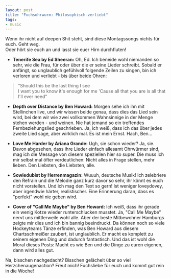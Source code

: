 ```yaml
---
layout: post
title: "Fuchsohrwurm: Philosophisch-verliebt"
tags:
- music
---   
```

Wenn ihr nicht auf deepen Shit steht, sind diese Montagssongs nichts für euch. Geht weg.  
Oder hört sie euch an und lasst sie euer Hirn durchfluten!  

* **Tenerife Sea by Ed Sheeran:** Oh, Ed. Ich beneide wohl niemanden so sehr, wie die Frau, für oder über die er seine Lieder schreibt. Sobald er anfängt, so unglaublich gefühlvoll folgende Zeilen zu singen, bin ich verloren und verliebt - bis über beide Ohren: 
>"Should this be the last thing I see  
I want you to know it's enough for me 
'Cause all that you are is all that I'll ever need"

* **Depth over Distance by Ben Howard:** Morgen sehe ich ihn mit Stellinchen live, und wir wissen beide genau, dass dies das Lied sein wird, bei dem wir wie zwei vollkommen Wahnsinnige in der Menge stehen werden - und weinen. Nie hat jemand so ein treffendes Fernbeziehungslied geschrieben. Ja, ich weiß, dass ich das über jedes zweite Lied sage, aber wirklich mal. Es ist mein Ernst. Hach, Ben...  

* **Love Me Harder by Ariana Grande:** Ugh, sie schon wieder? Ja, sie. Davon abgesehen, dass ihre Lieder einfach allesamt Ohrwürmer sind, mag ich die Message von diesem speziellen hier so super. Die muss ich mir selbst mal öfter verdeutlichen: Nicht alles in Frage stellen, mehr lieben. Den Liebsten, die Liebsten, alle. 

* **Sowiedubist by Herrenmagazin:** Wuuuh, deutsche Musik! Ich zelebriere den Refrain und die Melodie ganz kurz davor so sehr, ihr könnt es euch nicht vorstellen. Und ich mag den Text so gern! Ist weniger loveydovey, aber irgendwie härter, realistischer. Eine Erinnerung daran, dass es "perfekt" wohl nie geben wird.

* **Cover of "Call Me Maybe" by Ben Howard:** Ich weiß, dass ihr gerade ein wenig Kotze wieder runterschlucken musstet. Ja, "Call Me Maybe" nervt uns mittlerweile wohl alle. Aber der beste Mitbewohner Hamburgs zeigte mir dies und ich bin bannig beeindruckt. Da können noch so viele Hockeyteams Tänze erfinden, was Ben Howard aus diesem Chartsschmeißer zaubert, ist unglaublich. Er macht es komplett zu seinem eigenen Ding und dadurch fantastisch. Und das ist wohl die Moral dieses Posts: Macht es wie Ben und die Dinge zu euren eigenen, dann wird alles gut.  

Na, bisschen nachgedacht? Bisschen gelächelt über so viel  Herzchenaugenaction? Freut mich! Fuchsliebe für euch und kommt gut rein in die Woche!
